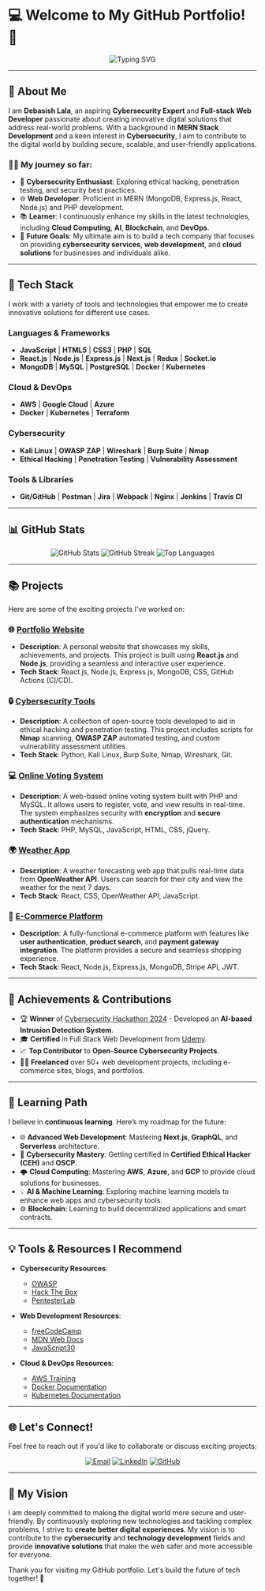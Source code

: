 # 💻 Welcome to My GitHub Portfolio! 🎨

<p align="center">
  <img src="https://readme-typing-svg.demolab.com?font=Poppins&size=25&pause=1000&color=00ADB5&width=435&lines=Hi%2C+I'm+Debasish+Lala!;Cybersecurity+%7C+Web+Developer+%7C+Tech+Enthusiast;Let's+build+something+amazing+together!" alt="Typing SVG" />
</p>

---

## 🚀 About Me
I am **Debasish Lala**, an aspiring **Cybersecurity Expert** and **Full-stack Web Developer** passionate about creating innovative digital solutions that address real-world problems. With a background in **MERN Stack Development** and a keen interest in **Cybersecurity**, I aim to contribute to the digital world by building secure, scalable, and user-friendly applications.

### 👨‍💻 My journey so far:
- 🔐 **Cybersecurity Enthusiast**: Exploring ethical hacking, penetration testing, and security best practices.
- 🌐 **Web Developer**: Proficient in MERN (MongoDB, Express.js, React, Node.js) and PHP development.
- 📚 **Learner**: I continuously enhance my skills in the latest technologies, including **Cloud Computing**, **AI**, **Blockchain**, and **DevOps**.
- 🎯 **Future Goals**: My ultimate aim is to build a tech company that focuses on providing **cybersecurity services**, **web development**, and **cloud solutions** for businesses and individuals alike.

---

## 🔧 Tech Stack
I work with a variety of tools and technologies that empower me to create innovative solutions for different use cases.

### **Languages & Frameworks**
- **JavaScript** | **HTML5** | **CSS3** | **PHP** | **SQL**
- **React.js** | **Node.js** | **Express.js** | **Next.js** | **Redux** | **Socket.io**
- **MongoDB** | **MySQL** | **PostgreSQL** | **Docker** | **Kubernetes**

### **Cloud & DevOps**
- **AWS** | **Google Cloud** | **Azure**
- **Docker** | **Kubernetes** | **Terraform**

### **Cybersecurity**
- **Kali Linux** | **OWASP ZAP** | **Wireshark** | **Burp Suite** | **Nmap**
- **Ethical Hacking** | **Penetration Testing** | **Vulnerability Assessment**

### **Tools & Libraries**
- **Git/GitHub** | **Postman** | **Jira** | **Webpack** | **Nginx** | **Jenkins** | **Travis CI**

---

## 📊 GitHub Stats
<p align="center">
  <img src="https://github-readme-stats.vercel.app/api?username=hydra0079&show_icons=true&theme=radical" alt="GitHub Stats" />
  <img src="https://github-readme-streak-stats.herokuapp.com?user=hydra0079&theme=radical" alt="GitHub Streak" />
  <img src="https://github-readme-stats.vercel.app/api/top-langs/?username=hydra0079&layout=compact&theme=radical" alt="Top Languages" />
</p>

---

## 📚 Projects

Here are some of the exciting projects I've worked on:

### 🌐 [**Portfolio Website**](https://github.com/hydra0079/portfolio)
- **Description**: A personal website that showcases my skills, achievements, and projects. This project is built using **React.js** and **Node.js**, providing a seamless and interactive user experience.
- **Tech Stack**: React.js, Node.js, Express.js, MongoDB, CSS, GitHub Actions (CI/CD).

### 🔒 [**Cybersecurity Tools**](https://github.com/hydra0079/cybersecurity-tools)
- **Description**: A collection of open-source tools developed to aid in ethical hacking and penetration testing. This project includes scripts for **Nmap** scanning, **OWASP ZAP** automated testing, and custom vulnerability assessment utilities.
- **Tech Stack**: Python, Kali Linux, Burp Suite, Nmap, Wireshark, Git.

### 💻 [**Online Voting System**](https://github.com/hydra0079/online-voting-system)
- **Description**: A web-based online voting system built with PHP and MySQL. It allows users to register, vote, and view results in real-time. The system emphasizes security with **encryption** and **secure authentication** mechanisms.
- **Tech Stack**: PHP, MySQL, JavaScript, HTML, CSS, jQuery.

### 🌍 [**Weather App**](https://github.com/hydra0079/weather-app)
- **Description**: A weather forecasting web app that pulls real-time data from **OpenWeather API**. Users can search for their city and view the weather for the next 7 days.
- **Tech Stack**: React, CSS, OpenWeather API, JavaScript.

### 🛒 [**E-Commerce Platform**](https://github.com/hydra0079/e-commerce-platform)
- **Description**: A fully-functional e-commerce platform with features like **user authentication**, **product search**, and **payment gateway integration**. The platform provides a secure and seamless shopping experience.
- **Tech Stack**: React, Node.js, Express.js, MongoDB, Stripe API, JWT.

---

## 🌟 Achievements & Contributions

- 🏆 **Winner** of [Cybersecurity Hackathon 2024](https://www.example.com) - Developed an **AI-based Intrusion Detection System**.
- 🎓 **Certified** in Full Stack Web Development from [Udemy](https://www.udemy.com).
- 📈 **Top Contributor** to **Open-Source Cybersecurity Projects**.
- 🧑‍💻 **Freelanced** over 50+ web development projects, including e-commerce sites, blogs, and portfolios.

---

## 🔮 Learning Path

I believe in **continuous learning**. Here’s my roadmap for the future:

- 🌐 **Advanced Web Development**: Mastering **Next.js**, **GraphQL**, and **Serverless** architecture.
- 🔐 **Cybersecurity Mastery**: Getting certified in **Certified Ethical Hacker (CEH)** and **OSCP**.
- 🌩️ **Cloud Computing**: Mastering **AWS**, **Azure**, and **GCP** to provide cloud solutions for businesses.
- 💡 **AI & Machine Learning**: Exploring machine learning models to enhance web apps and cybersecurity tools.
- ⚙️ **Blockchain**: Learning to build decentralized applications and smart contracts.

---

## 💡 Tools & Resources I Recommend

- **Cybersecurity Resources**:
  - [OWASP](https://owasp.org/)
  - [Hack The Box](https://www.hackthebox.eu/)
  - [PentesterLab](https://www.pentesterlab.com/)

- **Web Development Resources**:
  - [freeCodeCamp](https://www.freecodecamp.org/)
  - [MDN Web Docs](https://developer.mozilla.org/)
  - [JavaScript30](https://javascript30.com/)

- **Cloud & DevOps Resources**:
  - [AWS Training](https://aws.amazon.com/training/)
  - [Docker Documentation](https://docs.docker.com/)
  - [Kubernetes Documentation](https://kubernetes.io/docs/)

---

## 🌐 Let's Connect!
Feel free to reach out if you'd like to collaborate or discuss exciting projects:

<p align="center">
  <a href="mailto:debasishlala99@outlook.com"><img src="https://img.shields.io/badge/Email-%23D14836.svg?style=for-the-badge&logo=gmail&logoColor=white" alt="Email" /></a>
  <a href="https://www.linkedin.com/in/debasish-lala"><img src="https://img.shields.io/badge/LinkedIn-%230A66C2.svg?style=for-the-badge&logo=linkedin&logoColor=white" alt="LinkedIn" /></a>
  <a href="https://github.com/hydra0079"><img src="https://img.shields.io/badge/GitHub-%23181717.svg?style=for-the-badge&logo=github&logoColor=white" alt="GitHub" /></a>
</p>

---

## 🧠 My Vision
I am deeply committed to making the digital world more secure and user-friendly. By continuously exploring new technologies and tackling complex problems, I strive to **create better digital experiences**. My vision is to contribute to the **cybersecurity** and **technology development** fields and provide **innovative solutions** that make the web safer and more accessible for everyone.

Thank you for visiting my GitHub portfolio. Let's build the future of tech together! 🚀
